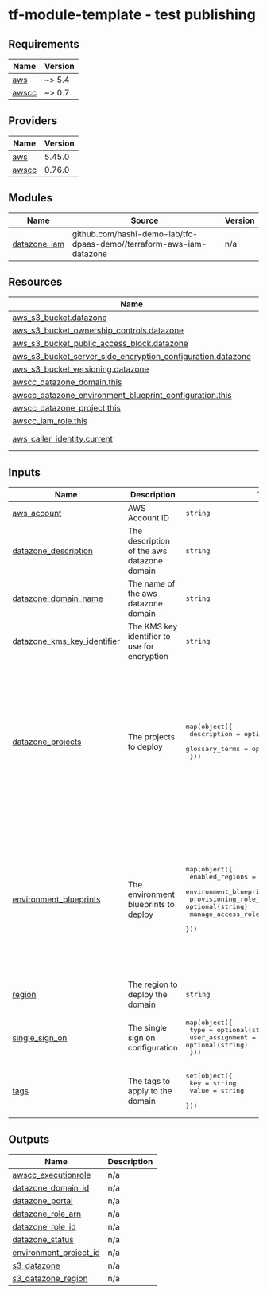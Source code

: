 # tf-module-template - test publishing
<!-- BEGIN_TF_DOCS -->
## Requirements

| Name | Version |
|------|---------|
| <a name="requirement_aws"></a> [aws](#requirement\_aws) | ~> 5.4 |
| <a name="requirement_awscc"></a> [awscc](#requirement\_awscc) | ~> 0.7 |

## Providers

| Name | Version |
|------|---------|
| <a name="provider_aws"></a> [aws](#provider\_aws) | 5.45.0 |
| <a name="provider_awscc"></a> [awscc](#provider\_awscc) | 0.76.0 |

## Modules

| Name | Source | Version |
|------|--------|---------|
| <a name="module_datazone_iam"></a> [datazone\_iam](#module\_datazone\_iam) | github.com/hashi-demo-lab/tfc-dpaas-demo//terraform-aws-iam-datazone | n/a |

## Resources

| Name | Type |
|------|------|
| [aws_s3_bucket.datazone](https://registry.terraform.io/providers/hashicorp/aws/latest/docs/resources/s3_bucket) | resource |
| [aws_s3_bucket_ownership_controls.datazone](https://registry.terraform.io/providers/hashicorp/aws/latest/docs/resources/s3_bucket_ownership_controls) | resource |
| [aws_s3_bucket_public_access_block.datazone](https://registry.terraform.io/providers/hashicorp/aws/latest/docs/resources/s3_bucket_public_access_block) | resource |
| [aws_s3_bucket_server_side_encryption_configuration.datazone](https://registry.terraform.io/providers/hashicorp/aws/latest/docs/resources/s3_bucket_server_side_encryption_configuration) | resource |
| [aws_s3_bucket_versioning.datazone](https://registry.terraform.io/providers/hashicorp/aws/latest/docs/resources/s3_bucket_versioning) | resource |
| [awscc_datazone_domain.this](https://registry.terraform.io/providers/hashicorp/awscc/latest/docs/resources/datazone_domain) | resource |
| [awscc_datazone_environment_blueprint_configuration.this](https://registry.terraform.io/providers/hashicorp/awscc/latest/docs/resources/datazone_environment_blueprint_configuration) | resource |
| [awscc_datazone_project.this](https://registry.terraform.io/providers/hashicorp/awscc/latest/docs/resources/datazone_project) | resource |
| [awscc_iam_role.this](https://registry.terraform.io/providers/hashicorp/awscc/latest/docs/resources/iam_role) | resource |
| [aws_caller_identity.current](https://registry.terraform.io/providers/hashicorp/aws/latest/docs/data-sources/caller_identity) | data source |

## Inputs

| Name | Description | Type | Default | Required |
|------|-------------|------|---------|:--------:|
| <a name="input_aws_account"></a> [aws\_account](#input\_aws\_account) | AWS Account ID | `string` | `"855831148133"` | no |
| <a name="input_datazone_description"></a> [datazone\_description](#input\_datazone\_description) | The description of the aws datazone domain | `string` | `"AWS DataZone Domain"` | no |
| <a name="input_datazone_domain_name"></a> [datazone\_domain\_name](#input\_datazone\_domain\_name) | The name of the aws datazone domain | `string` | n/a | yes |
| <a name="input_datazone_kms_key_identifier"></a> [datazone\_kms\_key\_identifier](#input\_datazone\_kms\_key\_identifier) | The KMS key identifier to use for encryption | `string` | `null` | no |
| <a name="input_datazone_projects"></a> [datazone\_projects](#input\_datazone\_projects) | The projects to deploy | <pre>map(object({<br>    description    = optional(string)<br>    glossary_terms = optional(list(string))<br>  }))</pre> | <pre>{<br>  "data_team": {<br>    "description": "Data Team Project 1",<br>    "glossary_terms": [<br>      "term3",<br>      "term4"<br>    ]<br>  },<br>  "environment": {<br>    "description": "shared environment project",<br>    "glossary_terms": [<br>      "term1",<br>      "term2"<br>    ]<br>  }<br>}</pre> | no |
| <a name="input_environment_blueprints"></a> [environment\_blueprints](#input\_environment\_blueprints) | The environment blueprints to deploy | <pre>map(object({<br>    enabled_regions                  = list(string)<br>    environment_blueprint_identifier = string<br>    provisioning_role_arn            = optional(string)<br>    manage_access_role_arn           = optional(string)<br>  }))</pre> | <pre>{<br>  "DefaultDataLake": {<br>    "enabled_regions": [<br>      "ap-southeast-2"<br>    ],<br>    "environment_blueprint_identifier": "DefaultDataLake"<br>  },<br>  "DefaultDataWarehouse": {<br>    "enabled_regions": [<br>      "ap-southeast-2"<br>    ],<br>    "environment_blueprint_identifier": "DefaultDataWarehouse"<br>  }<br>}</pre> | no |
| <a name="input_region"></a> [region](#input\_region) | The region to deploy the domain | `string` | `"ap-southeast-2"` | no |
| <a name="input_single_sign_on"></a> [single\_sign\_on](#input\_single\_sign\_on) | The single sign on configuration | <pre>map(object({<br>    type            = optional(string)<br>    user_assignment = optional(string)<br>  }))</pre> | `{}` | no |
| <a name="input_tags"></a> [tags](#input\_tags) | The tags to apply to the domain | <pre>set(object({<br>    key   = string<br>    value = string<br>  }))</pre> | `null` | no |

## Outputs

| Name | Description |
|------|-------------|
| <a name="output_awscc_executionrole"></a> [awscc\_executionrole](#output\_awscc\_executionrole) | n/a |
| <a name="output_datazone_domain_id"></a> [datazone\_domain\_id](#output\_datazone\_domain\_id) | n/a |
| <a name="output_datazone_portal"></a> [datazone\_portal](#output\_datazone\_portal) | n/a |
| <a name="output_datazone_role_arn"></a> [datazone\_role\_arn](#output\_datazone\_role\_arn) | n/a |
| <a name="output_datazone_role_id"></a> [datazone\_role\_id](#output\_datazone\_role\_id) | n/a |
| <a name="output_datazone_status"></a> [datazone\_status](#output\_datazone\_status) | n/a |
| <a name="output_environment_project_id"></a> [environment\_project\_id](#output\_environment\_project\_id) | n/a |
| <a name="output_s3_datazone"></a> [s3\_datazone](#output\_s3\_datazone) | n/a |
| <a name="output_s3_datazone_region"></a> [s3\_datazone\_region](#output\_s3\_datazone\_region) | n/a |
<!-- END_TF_DOCS -->